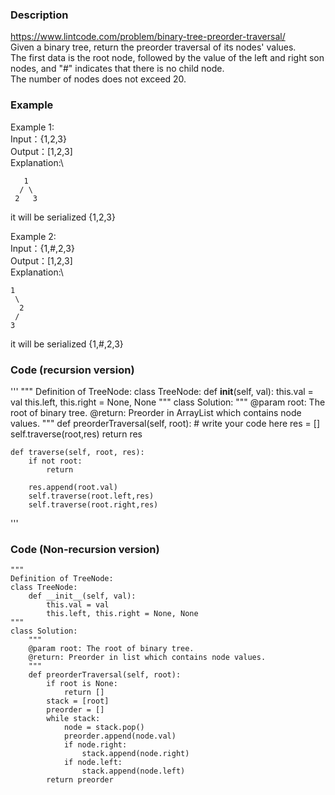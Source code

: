 ### Description
https://www.lintcode.com/problem/binary-tree-preorder-traversal/ \
Given a binary tree, return the preorder traversal of its nodes' values.\
The first data is the root node, followed by the value of the left and right son nodes, and "#" indicates that there is no child node.\
The number of nodes does not exceed 20.

### Example
Example 1:\
Input：{1,2,3}\
Output：[1,2,3]\
Explanation:\
```
   1
  / \
 2   3
```
it will be serialized {1,2,3}

Example 2:\
Input：{1,#,2,3}\
Output：[1,2,3]\
Explanation:\
```
1
 \
  2
 /
3
```
it will be serialized {1,#,2,3}

### Code (recursion version)
'''
"""
Definition of TreeNode:
class TreeNode:
    def __init__(self, val):
        this.val = val
        this.left, this.right = None, None
"""
class Solution:
    """
    @param root: The root of binary tree.
    @return: Preorder in ArrayList which contains node values.
    """
    def preorderTraversal(self, root):
        # write your code here
        res = []
        self.traverse(root,res)
        return res
    
    def traverse(self, root, res):
        if not root:
            return
        
        res.append(root.val)
        self.traverse(root.left,res)
        self.traverse(root.right,res)
'''        
        
### Code (Non-recursion version)    
```
"""
Definition of TreeNode:
class TreeNode:
    def __init__(self, val):
        this.val = val
        this.left, this.right = None, None
"""
class Solution:
    """
    @param root: The root of binary tree.
    @return: Preorder in list which contains node values.
    """
    def preorderTraversal(self, root):
        if root is None:
            return []
        stack = [root]
        preorder = []
        while stack:
            node = stack.pop()
            preorder.append(node.val)
            if node.right:
                stack.append(node.right)
            if node.left:
                stack.append(node.left)
        return preorder
 ```
